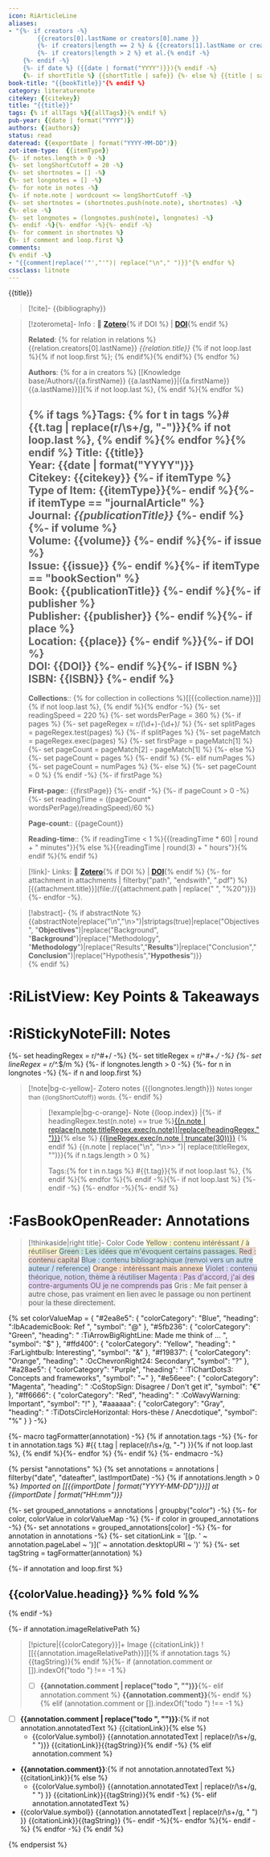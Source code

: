 ```yaml
---
icon: RiArticleLine
aliases:
- "{%- if creators -%}
        {{creators[0].lastName or creators[0].name }}
        {%- if creators|length == 2 %} & {{creators[1].lastName or creators[1].name}}{% endif -%}
        {%- if creators|length > 2 %} et al.{% endif -%}
    {%- endif -%}
    {%- if date %} ({{date | format("YYYY")}}){% endif -%} 
    {%- if shortTitle %} {{shortTitle | safe}} {%- else %} {{title | safe}} {%- endif -%}" {% if itemType == "bookSection" %}
book-title: "{{bookTitle}}"{% endif %}
category: literaturenote
citekey: {{citekey}}
title: "{{title}}"
tags: {% if allTags %}{{allTags}}{% endif %}
pub-year: {{date | format("YYYY")}}
authors: {{authors}}
status: read
dateread: {{exportDate | format("YYYY-MM-DD")}}
zot-item-type:  {{itemType}}
{%- if notes.length > 0 -%}  
{%- set longShortCutoff = 20 -%}  
{%- set shortnotes = [] -%}  
{%- set longnotes = [] -%}  
{%- for note in notes -%}  
{%- if note.note | wordcount <= longShortCutoff -%}  
{%- set shortnotes = (shortnotes.push(note.note), shortnotes) -%}  
{%- else -%}  
{%- set longnotes = (longnotes.push(note), longnotes) -%}  
{%- endif -%}{%- endfor -%}{%- endif -%}  
{%- for comment in shortnotes %}  
{%- if comment and loop.first %}  
comments:  
{% endif -%}
- "{{comment|replace('"',"'")| replace("\n"," ")}}"{% endfor %}
cssclass: litnote
---
```


<span class="zheader"> {{title}} </span>

> [!cite]- 
> {{bibliography}}

>[!zoterometa]- Info : 🔗 [**Zotero**]({{desktopURI}}){% if DOI %} | [**DOI**](https://doi.org/{{DOI}}){% endif %}
>
>**Related**: {% for relation in relations %} {{relation.creators[0].lastName}} *{{relation.title}}* {% if not loop.last  %}{% if not loop.first  %}; {% endif%}{% endif%} {% endfor %}
> 
>**Authors**: {% for a in creators %} [[Knowledge base/Authors/{{a.firstName}} {{a.lastName}}|{{a.firstName}} {{a.lastName}}]]{% if not loop.last %}, {% endif %}{% endfor %}
> 
> {% if tags %}**Tags**: {% for t in tags %}#{{t.tag | replace(r/\s+/g, "-")}}{% if not loop.last %}, {% endif %}{% endfor %}{% endif %}
> **Title**: {{title}}  
> **Year**: {{date | format("YYYY")}}   
> **Citekey**: {{citekey}} {%- if itemType %}  
> **Type of Item**: {{itemType}}{%- endif %}{%- if itemType == "journalArticle" %}  
> **Journal**: *{{publicationTitle}}* {%- endif %}{%- if volume %}  
> **Volume**: {{volume}} {%- endif %}{%- if issue %}  
> **Issue**: {{issue}} {%- endif %}{%- if itemType == "bookSection" %}  
> **Book**: {{publicationTitle}} {%- endif %}{%- if publisher %}  
> **Publisher**: {{publisher}} {%- endif %}{%- if place %}  
> **Location**: {{place}} {%- endif %}}{%- if DOI %}  
> **DOI**: {{DOI}} {%- endif %}{%- if ISBN %}  
> **ISBN**: {{ISBN}} {%- endif %}    
> ---
> **Collections**:: {% for collection in collections %}[[{{collection.name}}]]{% if not loop.last %}, {% endif %}{% endfor -%}
{%- set readingSpeed = 220 %}
{%- set wordsPerPage = 360 %}
{%- if pages %}
    {%- set pageRegex = r/(\d+)\-(\d+)/ %}
    {%- set splitPages = pageRegex.test(pages) %}
    {%- if splitPages %}
        {%- set pageMatch = pageRegex.exec(pages) %}
        {%- set firstPage = pageMatch[1] %}
        {%- set pageCount = pageMatch[2] - pageMatch[1] %}
    {%- else %}
        {%- set pageCount = pages %}
    {%- endif %}
{%- elif numPages %}
    {%- set pageCount = numPages %}
{%- else %}
	{%- set pageCount = 0 %}
{% endif -%}
{%- if firstPage %}
>
> **First-page**:: {{firstPage}}
{%- endif -%}
{%- if pageCount > 0 -%}
    {%- set readingTime = ((pageCount* wordsPerPage)/readingSpeed)/60 %}
> 
> **Page-count**:: {{pageCount}}
> 
> **Reading-time**:: {% if readingTime < 1 %}{{(readingTime * 60) | round + " minutes"}}{% else %}{{readingTime | round(3) + " hours"}}{% endif %}{% endif %}


> [!link]-  Links: 🔗 [**Zotero**]({{desktopURI}}){% if DOI %} | [**DOI**](https://doi.org/{{DOI}}){% endif %}
> {%- for attachment in attachments | filterby("path", "endswith", ".pdf") %}
>  [{{attachment.title}}](file://{{attachment.path | replace(" ", "%20")}})  {%- endfor -%}.
>  

> [!abstract]-
>{% if abstractNote %}  
>{{abstractNote|replace("\n","\n>")|striptags(true)|replace("Objectives", "**Objectives**")|replace("Background", "**Background**")|replace("Methodology", "**Methodology**")|replace("Results","**Results**")|replace("Conclusion","**Conclusion**")|replace("Hypothesis","**Hypothesis**")}}  
>{% endif %}
> 

# :RiListView: Key Points & Takeaways



# :RiStickyNoteFill: Notes

{%- set headingRegex = r/^#+/ -%}
{%- set titleRegex = r/^#+.*/ -%}
{%- set lineRegex = r/^.*$/m %}
{%- if longnotes.length > 0 -%}
{%- for n in longnotes -%}
{%- if n and loop.first %}

> [!note|bg-c-yellow]- Zotero notes ({{longnotes.length}})
> <small>Notes longer than {{longShortCutoff}} words.</small>
{%- endif %}
>> [!example|bg-c-orange]- Note {{loop.index}} |{%- if headingRegex.test(n.note) == true %}[{{n.note | replace(n.note,titleRegex.exec(n.note))|replace(headingRegex,"")}}]({{n.uri}}){% else %} [{{lineRegex.exec(n.note | truncate(30))}}]({{n.uri}})
>> {% endif %}
>> {{n.note | replace("\n", "\n>> ")| replace(titleRegex, "")}}{% if n.tags.length > 0 %}
>>
>> Tags:{% for t in n.tags %} #{{t.tag}}{% if not loop.last %}, {% endif %}{% endfor %}{% endif -%}{%- if not loop.last %}
>{%- endif -%}
{%- endfor -%}{%- endif %}


# :FasBookOpenReader: Annotations

>[!thinkaside|right title]- Color Code
><span style="background:rgba(240, 200, 0, 0.2)">Yellow : contenu intéréssant / à réutiliser </span>
><span style="background:rgba(3, 135, 102, 0.2)">Green : Les idées que m'évoquent certains passages. </span>
><span style="background:rgba(163, 67, 31, 0.2)">Red : contenu capital</span>
><span style="background:rgba(5, 117, 197, 0.2)">Blue : contenu bibliographique (renvoi vers un autre auteur / reference)</span>
><span style="background:rgba(240, 107, 5, 0.2)">Orange : intéréssant mais annexe</span>
><span style="background:rgba(74, 82, 199, 0.2)">Violet : contenu théorique, notion, thème à réutiliser </span>
> <span style="background:rgba(136, 49, 204, 0.2)">Magenta : Pas d'accord, j'ai des contre-arguments OU je ne comprends pas</span>
><span style="background:rgba(140, 140, 140, 0.12)">Gris : Me fait penser à autre chose, pas vraiment en lien avec le passage ou non pertinent pour la these directement.</span>

{% set colorValueMap = {
    "#2ea8e5": {
        "colorCategory": "Blue",
        "heading": ":IbAcademicBook: Ref ",
        "symbol": "@"
    },
    "#5fb236": {
        "colorCategory": "Green",
        "heading": " :TiArrowBigRightLine: Made me think of ... ",
        "symbol": "$"
    },
    "#ffd400": {
        "colorCategory": "Yellow",
        "heading": " :FarLightbulb: Interesting",
        "symbol": "&"
    },
    "#f19837": {
        "colorCategory": "Orange",
        "heading": " :OcChevronRight24: Secondary",
        "symbol": "?"
    },
    "#a28ae5": {
        "colorCategory": "Purple",
        "heading": " :TiChartDots3: Concepts and frameworks",
        "symbol": "~"
    },
    "#e56eee": {
        "colorCategory": "Magenta",
        "heading": " :CoStopSign: Disagree / Don't get it",
        "symbol": "€"
    },
	"#ff6666": {
        "colorCategory": "Red",
        "heading": " :CoWavyWarning: Important",
        "symbol": "!"
    },
    "#aaaaaa": {
        "colorCategory": "Gray",
        "heading": " :TiDotsCircleHorizontal: Hors-thèse / Anecdotique",
        "symbol": "%"
    }
} -%}

{%- macro tagFormatter(annotation) -%}
    {% if annotation.tags -%}
        {%- for t in annotation.tags %} #{{ t.tag | replace(r/\s+/g, "-") }}{% if not loop.last %}, {% endif %}{%- endfor %}
    {%- endif %}
{%- endmacro -%}

{% persist "annotations" %}
{% set annotations = annotations | filterby("date", "dateafter", lastImportDate) -%}
{% if annotations.length > 0 %}
*Imported on [[{{importDate | format("YYYY-MM-DD")}}]] at {{importDate | format("HH:mm")}}*

{%- set grouped_annotations = annotations | groupby("color") -%}
{%- for color, colorValue in colorValueMap -%}
{%- if color in grouped_annotations -%} 
{%- set annotations = grouped_annotations[color] -%}
{%- for annotation in annotations -%}
{%- set citationLink = '[(p. ' ~ annotation.pageLabel ~ ')](' ~ annotation.desktopURI ~ ')' %}
{%- set tagString = tagFormatter(annotation) %}

{%- if annotation and loop.first %}

## {{colorValue.heading}} %% fold %%
{% endif -%}

{%- if annotation.imageRelativePath %}
> [!picture|{{colorCategory}}]+ Image {{citationLink}}
> ![[{{annotation.imageRelativePath}}]]{% if annotation.tags %}
> {{tagString}}{% endif %}{%- if (annotation.comment or []).indexOf("todo ") !== -1 %}
> - [ ] **{{annotation.comment | replace("todo ", "")}}**{%- elif annotation.comment %}
> **{{annotation.comment}}**{%- endif %}
{% elif (annotation.comment or []).indexOf("todo ") !== -1 %}
- [ ] **{{annotation.comment | replace("todo ", "")}}**:{% if not annotation.annotatedText %} {{citationLink}}{% else %}
	- {{colorValue.symbol}}  {{annotation.annotatedText | replace(r/\s+/g, " ")}} {{citationLink}}{{tagString}}{% endif -%}
{% elif annotation.comment %}
- **{{annotation.comment}}**:{% if not annotation.annotatedText %} {{citationLink}}{% else %}
	- {{colorValue.symbol}}  {{annotation.annotatedText | replace(r/\s+/g, " ") }} {{citationLink}}{{tagString}}{% endif -%}
{%- elif annotation.annotatedText %}
- {{colorValue.symbol}}  {{annotation.annotatedText | replace(r/\s+/g, " ") }} {{citationLink}}{{tagString}}
{%- endif -%}{%- endfor %}{%- endif -%}
{% endfor -%}
{% endif %}

{% endpersist %}
